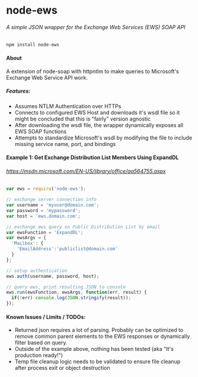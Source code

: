 # node-ews
###### A simple JSON wrapper for the Exchange Web Services (EWS) SOAP API

```
npm install node-ews
```

#### About
A extension of node-soap with httpntlm to make queries to Microsoft's Exchange Web Service API work.

##### Features:
- Assumes NTLM Authentication over HTTPs
- Connects to configured EWS Host and downloads it's wsdl file so it might be concluded that this is "fairly" version agnostic
- After downloading the wsdl file, the wrapper dynamically exposes all EWS SOAP functions
- Attempts to standardize Microsoft's wsdl by modifying the file to include missing service name, port, and bindings

#### Example 1: Get Exchange Distribution List Members Using ExpandDL
###### https://msdn.microsoft.com/EN-US/library/office/aa564755.aspx
```js
var ews = require('node-ews');

// exchange server connection info
var username = 'myuser@domain.com';
var password = 'mypassword';
var host = 'ews.domain.com';

// exchange ews query on Public Distribution List by email
var ewsFunction = 'ExpandDL';
var ewsArgs = {
  'Mailbox': {
    'EmailAddress':'publiclist@domain.com'
  }
};

// setup authentication
ews.auth(username, password, host);

// query ews, print resulting JSON to console
ews.run(ewsFunction, ewsArgs, function(err, result) {
  if(!err) console.log(JSON.stringify(result));
});
````

#### Known Issues / Limits / TODOs:
- Returned json requires a lot of parsing. Probably can be optimized to remove common parent elements to the EWS responses or dynamically filter based on query.
- Outside of the example above, nothing has been tested (aka "It's production ready!")
- Temp file cleanup logic needs to be validated to ensure file cleanup after process exit or object destruction
